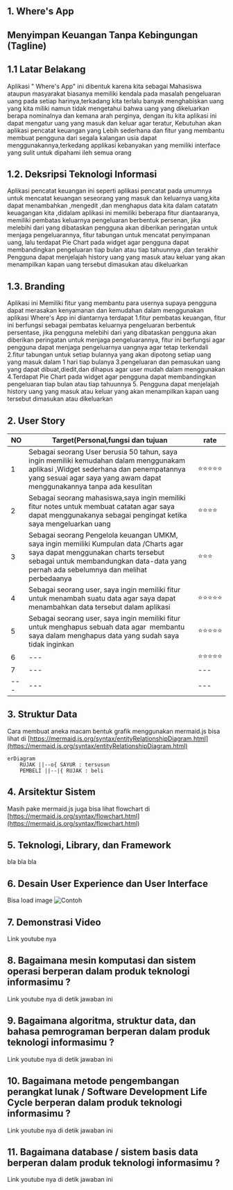 ## 1. Where's App
## Menyimpan Keuangan Tanpa Kebingungan (Tagline)

## 1.1 Latar Belakang
Aplikasi " Where's App" ini dibentuk karena kita sebagai Mahasiswa ataupun masyarakat biasanya memiliki kendala pada masalah pengeluaran uang pada setiap harinya,terkadang kita terlalu banyak menghabiskan uang yang kita miliki namun tidak mengetahui bahwa uang yang dikeluarkan berapa nominalnya dan kemana arah perginya, dengan itu kita  aplikasi ini dapat mengatur uang yang masuk dan keluar agar teratur, 
Kebutuhan akan aplikasi pencatat keuangan yang Lebih sederhana dan fitur yang membantu membuat pengguna dari segala kalangan usia dapat menggunakannya,terkedang applikasi kebanyakan yang memiliki interface yang sulit untuk dipahami ileh semua orang  

## 1.2. Deksripsi Teknologi Informasi
Aplikasi pencatat keuangan ini seperti aplikasi pencatat pada umumnya untuk mencatat keuangan seseorang yang masuk dan keluarnya uang,kita dapat menambahkan ,mengedit ,dan menghapus data kita dalam catatatn keuagangan kita  ,didalam aplikasi ini memiliki beberapa fitur diantaaranya, memiliki pembatas keluarnya pengeluaran berbentuk persenan, jika melebihi dari yang dibataskan pengguna akan diberikan peringatan untuk menjaga pengeluarannya, fitur tabungan untuk mencatat penyimpanan uang, lalu terdapat Pie Chart pada widget agar pengguna dapat membandingkan pengeluaran tiap bulan atau tiap tahuunnya ,dan terakhir Pengguna dapat menjelajah history uang yang masuk atau keluar yang akan menampilkan kapan uang tersebut dimasukan atau dikeluarkan


## 1.3. Branding
Aplikasi ini Memiliki fitur yang membantu para usernya supaya pengguna dapat merasakan kenyamanan dan kemudahan dalam menggunakan aplikasi Where's App ini  diantarnya terdapat 
1.fitur pembatas keuangan, fitur ini berfungsi sebagai pembatas keluarnya pengeluaran berbentuk persentase, jika pengguna melebihi dari yang dibataskan pengguna akan diberikan peringatan untuk menjaga pengeluarannya, fitur ini berfungsi agar pengguna dapat menjaga pengeluarnya uangnya agar tetap terkendali
2.fitur tabungan untuk setiap bulannya yang akan dipotong setiap uang yang masuk dalam 1 hari tiap bulanya
3.pengeluaran dan pemasukan uang yang dapat dibuat,diedit,dan dihapus agar user mudah dalam menggunakan
4.Terdapat Pie Chart pada widget agar pengguna dapat membandingkan pengeluaran tiap bulan atau tiap tahuunnya
5. Pengguna dapat menjelajah history uang yang masuk atau keluar yang akan menampilkan kapan uang tersebut dimasukan atau dikeluarkan
## 2. User Story
NO | Target(Personal,fungsi dan tujuan |rate | 
---|---|---|
1| Sebagai seorang User berusia 50 tahun, saya ingin memiliki kemudahan dalam menggunakam aplikasi ,Widget sederhana dan penempatannya yang sesuai agar saya yang awam dapat menggunakannya tanpa ada kesulitan |  ⭐⭐⭐⭐⭐
2|Sebagai seorang mahasiswa,saya ingin memiliki fitur notes untuk membuat catatan agar saya dapat menggunakanya sebagai pengingat ketika saya mengeluarkan uang |⭐⭐⭐⭐|
3|Sebagai seorang Pengelola keuangan UMKM, saya ingin memiliki Kumpulan data /Charts agar saya dapat menggunakan charts tersebut sebagai untuk membandungkan data-data yang pernah ada sebelumnya dan melihat perbedaanya |⭐⭐⭐|
4| Sebagai seorang user, saya ingin memiliki fitur untuk menambah suatu data agar saya dapat menambahkan data tersebut dalam aplikasi|⭐⭐⭐⭐⭐|
5| Sebagai seorang user, saya ingin memiliki fitur untuk menghapus sebuah data agar  membantu saya dalam menghapus data yang sudah saya tidak inginkan|⭐⭐⭐⭐⭐|
6|---|⭐⭐⭐⭐⭐|
7|---|---|
---|---|---|

 


## 3. Struktur Data

Cara membuat aneka macam bentuk grafik menggunakan mermaid.js bisa lihat di [https://mermaid.js.org/syntax/entityRelationshipDiagram.html](https://mermaid.js.org/syntax/entityRelationshipDiagram.html) 

```mermaid
erDiagram
    RUJAK ||--o{ SAYUR : tersusun
    PEMBELI ||--|{ RUJAK : beli
```

## 4. Arsitektur Sistem

Masih pake mermaid.js juga bisa lihat flowchart di [https://mermaid.js.org/syntax/flowchart.html](https://mermaid.js.org/syntax/flowchart.html)

## 5. Teknologi, Library, dan Framework

bla bla bla

## 6. Desain User Experience dan User Interface

Bisa load image 
![Contoh](https://fastly.picsum.photos/id/318/536/354.jpg?hmac=Ixy-wle80nudIR_cmnF1iY2y6rMUH7_9sk-BP1fTpM8)

## 7. Demonstrasi Video

Link youtube nya

## 8. Bagaimana mesin komputasi dan sistem operasi berperan dalam produk teknologi informasimu ?

Link youtube nya di detik jawaban ini

## 9. Bagaimana algoritma, struktur data, dan bahasa pemrograman berperan dalam produk teknologi informasimu ?

Link youtube nya di detik jawaban ini

## 10. Bagaimana metode pengembangan perangkat lunak / Software Development Life Cycle berperan dalam produk teknologi informasimu ?

Link youtube nya di detik jawaban ini

## 11. Bagaimana database / sistem basis data berperan dalam produk teknologi informasimu ?

Link youtube nya di detik jawaban ini
